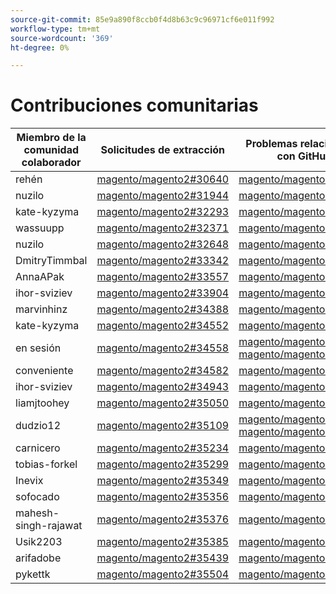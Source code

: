 ```yaml
---
source-git-commit: 85e9a890f8ccb0f4d8b63c9c96971cf6e011f992
workflow-type: tm+mt
source-wordcount: '369'
ht-degree: 0%

---
```

# Contribuciones comunitarias

| Miembro de la comunidad colaborador | Solicitudes de extracción | Problemas relacionados con GitHub |
| ------- | ------- | ------- |
| rehén | [magento/magento2#30640](https://github.com/magento/magento2/pull/30640) | [magento/magento2#30607](https://github.com/magento/magento2/issues/30607) |
| nuzilo | [magento/magento2#31944](https://github.com/magento/magento2/pull/31944) | [magento/magento2#31947](https://github.com/magento/magento2/issues/31947) |
| kate-kyzyma | [magento/magento2#32293](https://github.com/magento/magento2/pull/32293) | [magento/magento2#32378](https://github.com/magento/magento2/issues/32378) |
| wassuupp | [magento/magento2#32371](https://github.com/magento/magento2/pull/32371) | [magento/magento2#33767](https://github.com/magento/magento2/issues/33767) |
| nuzilo | [magento/magento2#32648](https://github.com/magento/magento2/pull/32648) | [magento/magento2#32649](https://github.com/magento/magento2/issues/32649) |
| DmitryTimmbal | [magento/magento2#33342](https://github.com/magento/magento2/pull/33342) | [magento/magento2#33344](https://github.com/magento/magento2/issues/33344) |
| AnnaAPak | [magento/magento2#33557](https://github.com/magento/magento2/pull/33557) | [magento/magento2#33692](https://github.com/magento/magento2/issues/33692) |
| ihor-sviziev | [magento/magento2#33904](https://github.com/magento/magento2/pull/33904) | [magento/magento2#33929](https://github.com/magento/magento2/issues/33929) |
| marvinhinz | [magento/magento2#34388](https://github.com/magento/magento2/pull/34388) | [magento/magento2#35150](https://github.com/magento/magento2/issues/35150) |
| kate-kyzyma | [magento/magento2#34552](https://github.com/magento/magento2/pull/34552) | [magento/magento2#34631](https://github.com/magento/magento2/issues/34631) |
| en sesión | [magento/magento2#34558](https://github.com/magento/magento2/pull/34558) | [magento/magento2#34563](https://github.com/magento/magento2/issues/34563) [magento/magento2#34595](https://github.com/magento/magento2/issues/34595) |
| conveniente | [magento/magento2#34582](https://github.com/magento/magento2/pull/34582) | [magento/magento2#34988](https://github.com/magento/magento2/issues/34988) |
| ihor-sviziev | [magento/magento2#34943](https://github.com/magento/magento2/pull/34943) | [magento/magento2#34942](https://github.com/magento/magento2/issues/34942) |
| liamjtoohey | [magento/magento2#35050](https://github.com/magento/magento2/pull/35050) | [magento/magento2#35180](https://github.com/magento/magento2/issues/35180) |
| dudzio12 | [magento/magento2#35109](https://github.com/magento/magento2/pull/35109) | [magento/magento2#35108](https://github.com/magento/magento2/issues/35108) [magento/magento2#35128](https://github.com/magento/magento2/issues/35128) |
| carnicero | [magento/magento2#35234](https://github.com/magento/magento2/pull/35234) | [magento/magento2#35315](https://github.com/magento/magento2/issues/35315) |
| tobias-forkel | [magento/magento2#35299](https://github.com/magento/magento2/pull/35299) | [magento/magento2#35458](https://github.com/magento/magento2/issues/35458) |
| Inevix | [magento/magento2#35349](https://github.com/magento/magento2/pull/35349) | [magento/magento2#35480](https://github.com/magento/magento2/issues/35480) |
| sofocado | [magento/magento2#35356](https://github.com/magento/magento2/pull/35356) | [magento/magento2#35587](https://github.com/magento/magento2/issues/35587) |
| mahesh-singh-rajawat | [magento/magento2#35376](https://github.com/magento/magento2/pull/35376) | [magento/magento2#35204](https://github.com/magento/magento2/issues/35204) |
| Usik2203 | [magento/magento2#35385](https://github.com/magento/magento2/pull/35385) | [magento/magento2#35386](https://github.com/magento/magento2/issues/35386) |
| arifadobe | [magento/magento2#35439](https://github.com/magento/magento2/pull/35439) | [magento/magento2#35506](https://github.com/magento/magento2/issues/35506) |
| pykettk | [magento/magento2#35504](https://github.com/magento/magento2/pull/35504) | [magento/magento2#35505](https://github.com/magento/magento2/issues/35505) |